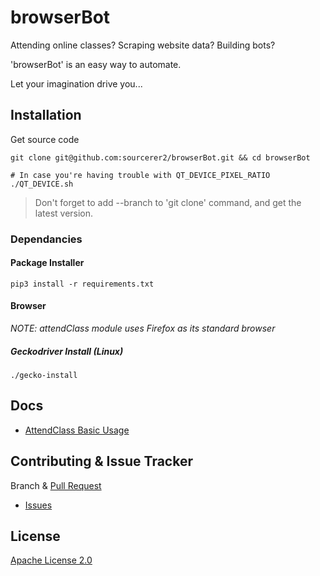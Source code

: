 # browserBot
Attending online classes? Scraping website data? Building bots? 

'browserBot' is an easy way to automate. 

Let your imagination drive you...

## Installation
Get source code
```shell script
git clone git@github.com:sourcerer2/browserBot.git && cd browserBot

# In case you're having trouble with QT_DEVICE_PIXEL_RATIO
./QT_DEVICE.sh
```
> Don't forget to add --branch to 'git clone' command, and get the latest version.

### Dependancies
#### Package Installer
```shell script
pip3 install -r requirements.txt
```

#### Browser
*NOTE: attendClass module uses Firefox as its standard browser*

##### Geckodriver Install (Linux)
```shell script
./gecko-install
```

## Docs
- [AttendClass Basic Usage](https://github.com/sourcerer2/browserBot/blob/master/docs/attendClass.md)

## Contributing & Issue Tracker
Branch & [Pull Request](https://github.com/sourcerer2/browserBot/pulls)
- [Issues](https://github.com/mstr-Wolf/browserBot/issues)

## License
[Apache License 2.0](https://github.com/mstr-Wolf/browserBot/blob/master/LICENSE)
